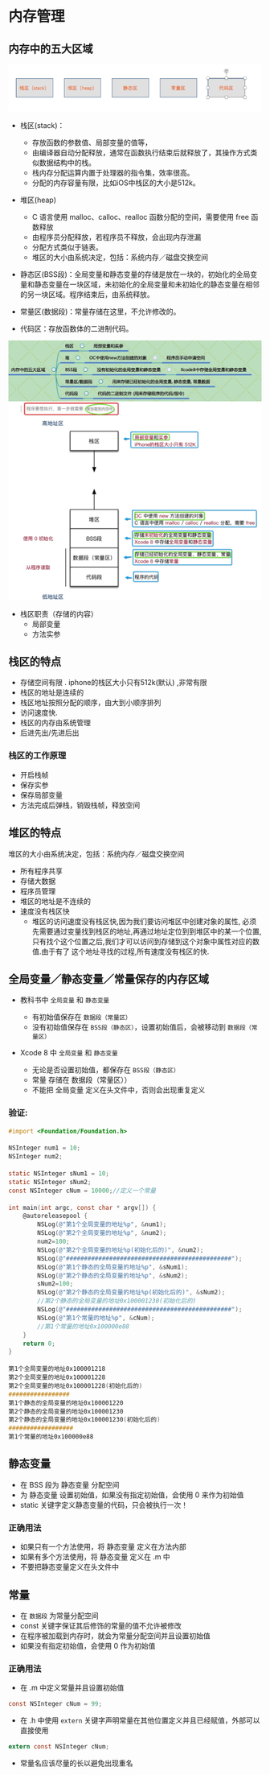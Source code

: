 # 内存管理

## 内存中的五大区域
![](/assets/内存管理1.png)
- 栈区(stack)：
    - 存放函数的参数值、局部变量的值等，
    - 由编译器自动分配释放，通常在函数执行结束后就释放了，其操作方式类似数据结构中的栈。
    - 栈内存分配运算内置于处理器的指令集，效率很高。
    - 分配的内存容量有限，比如iOS中栈区的大小是512k。
- 堆区(heap)
    - C 语言使用 malloc、calloc、realloc 函数分配的空间，需要使用 free 函数释放
    - 由程序员分配释放，若程序员不释放，会出现内存泄漏
    - 分配方式类似于链表。
    - 堆区的大小由系统决定，包括：系统内存／磁盘交换空间
    
- 静态区(BSS段)：全局变量和静态变量的存储是放在一块的，初始化的全局变量和静态变量在一块区域，未初始化的全局变量和未初始化的静态变量在相邻的另一块区域。程序结束后，由系统释放。
- 常量区(数据段)：常量存储在这里，不允许修改的。
- 代码区：存放函数体的二进制代码。

![](/assets/内存管理2.jpg)
![](/assets/内存管理3.jpg)


- 栈区职责（存储的内容）
    - 局部变量
    - 方法实参
    
## 栈区的特点
- 存储空间有限 . iphone的栈区大小只有512k(默认) ,非常有限
- 栈区的地址是连续的 
- 栈区地址按照分配的顺序，由大到小顺序排列
- 访问速度快.
- 栈区的内存由系统管理
- 后进先出/先进后出
### 栈区的工作原理
- 开启栈帧
- 保存实参
- 保存局部变量
- 方法完成后弹栈，销毁栈帧，释放空间

## 堆区的特点
堆区的大小由系统决定，包括：系统内存／磁盘交换空间
- 所有程序共享
- 存储大数据
- 程序员管理
- 堆区的地址是不连续的
- 速度没有栈区快
    - 堆区的访问速度没有栈区快,因为我们要访问堆区中创建对象的属性, 必须先需要通过变量找到栈区的地址,再通过地址定位到到堆区中的某一个位置, 只有找个这个位置之后,我们才可以访问到存储到这个对象中属性对应的数值.由于有了 这个地址寻找的过程,所有速度没有栈区的快.

## 全局变量／静态变量／常量保存的内存区域

- 教科书中 `全局变量` 和 `静态变量`
    - 有初始值保存在 `数据段（常量区）`
    - 没有初始值保存在 `BSS段（静态区）`，设置初始值后，会被移动到 `数据段（常量区）`

- Xcode 8 中 `全局变量` 和 `静态变量` 
    - 无论是否设置初始值，都保存在 `BSS段（静态区）`
    - 常量 存储在 数据段（常量区））
    - 不能把 全局变量 定义在头文件中，否则会出现重复定义 
    
### 验证:
```objectivec
#import <Foundation/Foundation.h>

NSInteger num1 = 10;
NSInteger num2;

static NSInteger sNum1 = 10;
static NSInteger sNum2;
const NSInteger cNum = 10000;//定义一个常量

int main(int argc, const char * argv[]) {
    @autoreleasepool {
        NSLog(@"第1个全局变量的地址%p", &num1);
        NSLog(@"第2个全局变量的地址%p", &num2);
        num2=100;
        NSLog(@"第2个全局变量的地址%p(初始化后的)", &num2);
        NSLog(@"##############################################");
        NSLog(@"第1个静态的全局变量的地址%p", &sNum1);
        NSLog(@"第2个静态的全局变量的地址%p", &sNum2);
        sNum2=100;
        NSLog(@"第2个静态的全局变量的地址%p(初始化后的)", &sNum2);
        //第2个静态的全局变量的地址0x100001230(初始化后的)
        NSLog(@"##############################################");
        NSLog(@"第1个常量的地址%p", &cNum); 
        //第1个常量的地址0x100000e88
    }
    return 0;
}

第1个全局变量的地址0x100001218
第2个全局变量的地址0x100001228
第2个全局变量的地址0x100001228(初始化后的)
#################
第1个静态的全局变量的地址0x100001220
第2个静态的全局变量的地址0x100001230
第2个静态的全局变量的地址0x100001230(初始化后的)
##################
第1个常量的地址0x100000e88
```


## 静态变量

- 在 BSS 段为 静态变量 分配空间
- 为 静态变量 设置初始值，如果没有指定初始值，会使用 0 来作为初始值
- static 关键字定义静态变量的代码，只会被执行一次！

### 正确用法
* 如果只有一个方法使用，将 静态变量 定义在方法内部
* 如果有多个方法使用，将 静态变量 定义在 .m 中
* 不要把静态变量定义在头文件中

## 常量
- 在 `数据段` 为常量分配空间
- const 关键字保证其后修饰的常量的值不允许被修改
- 在程序被加载到内存时，就会为常量分配空间并且设置初始值
- 如果没有指定初始值，会使用 0 作为初始值




### 正确用法

- 在 .m 中定义常量并且设置初始值
```objectivec
const NSInteger cNum = 99;
```
- 在 .h 中使用 `extern` 关键字声明常量在其他位置定义并且已经赋值，外部可以直接使用
```objectivec
extern const NSInteger cNum;
```
- 常量名应该尽量的长以避免出现重名


